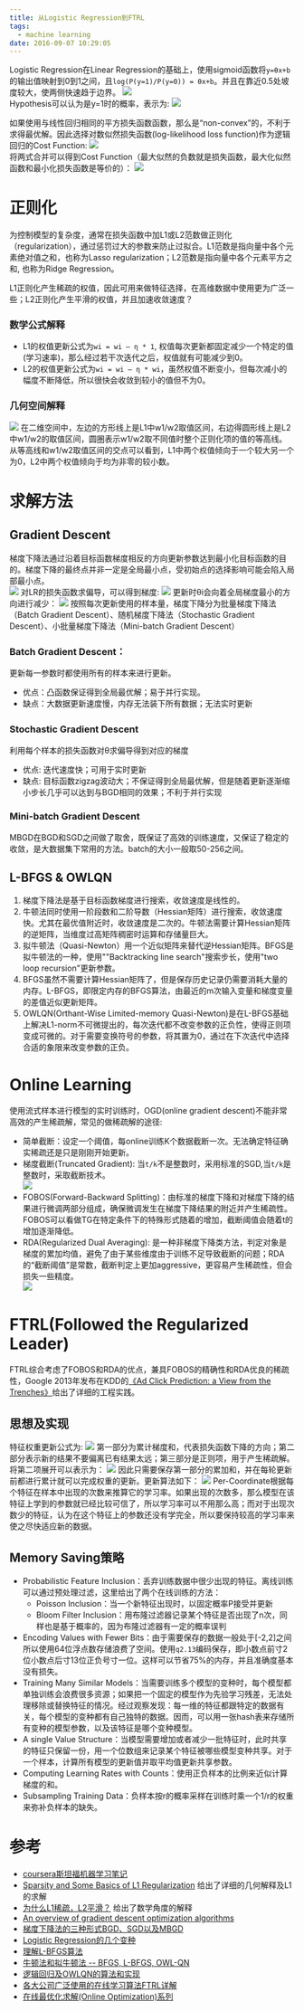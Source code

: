```yaml
---
title: 从Logistic Regression到FTRL
tags:
  - machine learning
date: 2016-09-07 10:29:05
---
```

Logistic Regression在Linear Regression的基础上，使用sigmoid函数将`y=θx+b`的输出值映射到0到1之间，且`log(P(y=1)/P(y=0)) = θx+b`。并且在靠近0.5处坡度较大，使两侧快速趋于边界。
![](/img/machine_learning/lr/sigmoid.png)  
Hypothesis可以认为是y=1时的概率，表示为: 
![](/img/machine_learning/lr/predict_function.png)  
<!-- more -->
如果使用与线性回归相同的平方损失函数函数，那么是“non-convex”的，不利于求得最优解。因此选择对数似然损失函数(log-likelihood loss function)作为逻辑回归的Cost Function:
![](/img/machine_learning/lr/cost_function.jpg)  
将两式合并可以得到Cost Function（最大似然的负数就是损失函数，最大化似然函数和最小化损失函数是等价的）：
![](/img/machine_learning/lr/cost_function.png) 

# 正则化
为控制模型的复杂度，通常在损失函数中加L1或L2范数做正则化（regularization），通过惩罚过大的参数来防止过拟合。L1范数是指向量中各个元素绝对值之和，也称为Lasso regularization；L2范数是指向量中各个元素平方之和, 也称为Ridge Regression。  

L1正则化产生稀疏的权值，因此可用来做特征选择，在高维数据中使用更为广泛一些；L2正则化产生平滑的权值，并且加速收敛速度？
### 数学公式解释
- L1的权值更新公式为`wi = wi – η * 1`, 权值每次更新都固定减少一个特定的值(学习速率)，那么经过若干次迭代之后，权值就有可能减少到0。
- L2的权值更新公式为`wi = wi – η * wi`，虽然权值不断变小，但每次减小的幅度不断降低，所以很快会收敛到较小的值但不为0。

### 几何空间解释
![](/img/machine_learning/lr/regularization.png) 
在二维空间中，左边的方形线上是L1中w1/w2取值区间，右边得圆形线上是L2中w1/w2的取值区间，圆圈表示w1/w2取不同值时整个正则化项的值的等高线。从等高线和w1/w2取值区间的交点可以看到，L1中两个权值倾向于一个较大另一个为0，L2中两个权值倾向于均为非零的较小数。


# 求解方法
## Gradient Descent
梯度下降法通过沿着目标函数梯度相反的方向更新参数达到最小化目标函数的目的。梯度下降的最终点并非一定是全局最小点，受初始点的选择影响可能会陷入局部最小点。  
![](/img/machine_learning/lr/gradient_descent.jpg) 
对LR的损失函数求偏导，可以得到梯度:
![](/img/machine_learning/lr/lr_gradient.png)
更新时θi会向着全局梯度最小的方向进行减少：
![](/img/machine_learning/lr/lr_descent.png)
按照每次更新使用的样本量，梯度下降分为批量梯度下降法（Batch Gradient Descent）、随机梯度下降法（Stochastic Gradient Descent）、小批量梯度下降法（Mini-batch Gradient Descent）
### Batch Gradient Descent：
更新每一参数时都使用所有的样本来进行更新。
- 优点：凸函数保证得到全局最优解；易于并行实现。
- 缺点：大数据更新速度慢，内存无法装下所有数据；无法实时更新

### Stochastic Gradient Descent　
利用每个样本的损失函数对θ求偏导得到对应的梯度
- 优点: 迭代速度快；可用于实时更新
- 缺点: 目标函数zigzag波动大；不保证得到全局最优解，但是随着更新逐渐缩小步长几乎可以达到与BGD相同的效果；不利于并行实现

### Mini-batch Gradient Descent
MBGD在BGD和SGD之间做了取舍，既保证了高效的训练速度，又保证了稳定的收敛，是大数据集下常用的方法。batch的大小一般取50-256之间。

## L-BFGS & OWLQN
1. 梯度下降法是基于目标函数梯度进行搜索，收敛速度是线性的。  
2. 牛顿法同时使用一阶段数和二阶导数（Hessian矩阵）进行搜索，收敛速度快。尤其在最优值附近时，收敛速度是二次的。牛顿法需要计算Hessian矩阵的逆矩阵，当维度过高矩阵稠密时运算和存储量巨大。 
3. 拟牛顿法（Quasi-Newton）用一个近似矩阵来替代逆Hessian矩阵。BFGS是拟牛顿法的一种，使用""Backtracking line search"搜索步长，使用"two loop recursion"更新参数。  
4. BFGS虽然不需要计算Hessian矩阵了，但是保存历史记录仍需要消耗大量的内存。L-BFGS，即限定内存的BFGS算法，由最近的m次输入变量和梯度变量的差值近似更新矩阵。  
5. OWLQN(Orthant-Wise Limited-memory Quasi-Newton)是在L-BFGS基础上解决L1-norm不可微提出的，每次迭代都不改变参数的正负性，使得正则项变成可微的。对于需要变换符号的参数，将其置为0，通过在下次迭代中选择合适的象限来改变参数的正负。


# Online Learning  
使用流式样本进行模型的实时训练时，OGD(online gradient descent)不能非常高效的产生稀疏解，常见的做稀疏解的途径:   
- 简单截断：设定一个阈值，每online训练K个数据截断一次。无法确定特征确实稀疏还是只是刚刚开始更新。  
- 梯度截断(Truncated Gradient): 当`t/k`不是整数时，采用标准的SGD,当`t/k`是整数时，采取截断技术。  
![](/img/machine_learning/lr/truncate.png)
- FOBOS(Forward-Backward Splitting)：由标准的梯度下降和对梯度下降的结果进行微调两部分组成，确保微调发生在梯度下降结果的附近并产生稀疏性。FOBOS可以看做TG在特定条件下的特殊形式随着的增加，截断阈值会随着t的增加逐渐降低。    
- RDA(Regularized Dual Averaging): 是一种非梯度下降类方法，判定对象是梯度的累加均值，避免了由于某些维度由于训练不足导致截断的问题；RDA的“截断阈值”是常数，截断判定上更加aggressive，更容易产生稀疏性，但会损失一些精度。  
![](/img/machine_learning/lr/online_l1.png)   

# FTRL(Followed the Regularized Leader)
FTRL综合考虑了FOBOS和RDA的优点，兼具FOBOS的精确性和RDA优良的稀疏性，Google 2013年发布在KDD的[《Ad Click Prediction: a View from the Trenches》](http://research.google.com/pubs/pub41159.html)给出了详细的工程实践。

## 思想及实现
特征权重更新公式为:
![](/img/machine_learning/lr/ftrl_update.png)
第一部分为累计梯度和，代表损失函数下降的方向；第二部分表示新的结果不要偏离已有结果太远；第三部分是正则项，用于产生稀疏解。将第二项展开可以表示为：
![](/img/machine_learning/lr/ftrl_update_rewrite.png)
因此只需要保存第一部分的累加和，并在每轮更新前都进行累计就可以完成权重的更新。更新算法如下：
![](/img/machine_learning/lr/ftrl_algorithm.png)
Per-Coordinate根据每个特征在样本中出现的次数来推算它的学习率。如果出现的次数多，那么模型在该特征上学到的参数就已经比较可信了，所以学习率可以不用那么高；而对于出现次数少的特征，认为在这个特征上的参数还没有学完全，所以要保持较高的学习率来使之尽快适应新的数据。

## Memory Saving策略
- Probabilistic Feature Inclusion：丢弃训练数据中很少出现的特征。离线训练可以通过预处理过滤，这里给出了两个在线训练的方法：
    + Poisson Inclusion：当一个新特征出现时，以固定概率P接受并更新
    + Bloom Filter Inclusion：用布隆过滤器记录某个特征是否出现了n次，同样也是基于概率的，因为布隆过滤器有一定的概率误判
- Encoding Values with Fewer Bits：由于需要保存的数据一般处于[-2,2]之间所以使用64位浮点数存储浪费了空间。使用`q2.13`编码保存，即小数点前寸2位小数点后寸13位正负号寸一位。这样可以节省75%的内存，并且准确度基本没有损失。
- Training Many Similar Models：当需要训练多个模型的变种时，每个模型都单独训练会浪费很多资源；如果把一个固定的模型作为先验学习残差，无法处理移除或替换特征的情况。经过观察发现：每一维的特征都跟特定的数据有关，每个模型的变种都有自己独特的数据。因而，可以用一张hash表来存储所有变种的模型参数，以及该特征是哪个变种模型。
- A single Value Structure：当模型需要增加或者减少一批特征时，此时共享的特征只保留一份，用一个位数组来记录某个特征被哪些模型变种共享。对于一个样本，计算所有模型的更新值并取平均值更新共享参数。
- Computing Learning Rates with Counts：使用正负样本的比例来近似计算梯度的和。
- Subsampling Training Data：负样本按r的概率采样在训练时乘一个1/r的权重来弥补负样本的缺失。


# 参考
- [coursera斯坦福机器学习笔记](http://52opencourse.com/125/coursera%E5%85%AC%E5%BC%80%E8%AF%BE%E7%AC%94%E8%AE%B0-%E6%96%AF%E5%9D%A6%E7%A6%8F%E5%A4%A7%E5%AD%A6%E6%9C%BA%E5%99%A8%E5%AD%A6%E4%B9%A0%E7%AC%AC%E5%85%AD%E8%AF%BE-%E9%80%BB%E8%BE%91%E5%9B%9E%E5%BD%92-logistic-regression)  
- [Sparsity and Some Basics of L1 Regularization](http://freemind.pluskid.org/machine-learning/sparsity-and-some-basics-of-l1-regularization/) 给出了详细的几何解释及L1的求解   
- [为什么L1稀疏，L2平滑？](http://www.fuqingchuan.com/2015/08/969.html) 给出了数学角度的解释
- [An overview of gradient descent optimization algorithms](http://sebastianruder.com/optimizing-gradient-descent/index.html)
- [梯度下降法的三种形式BGD、SGD以及MBGD](http://www.cnblogs.com/maybe2030/p/5089753.html)
- [Logistic Regression的几个变种](http://blog.xlvector.net/2014-02/different-logistic-regression/)
- [理解L-BFGS算法](http://mlworks.cn/posts/introduction-to-l-bfgs/)
- [牛顿法和拟牛顿法 -- BFGS, L-BFGS, OWL-QN](http://www.cnblogs.com/richqian/p/4535550.html)
- [逻辑回归及OWLQN的算法和实现](https://github.com/strint/LogisticRegression_OWLQN_Notes)
- [各大公司广泛使用的在线学习算法FTRL详解](http://www.cnblogs.com/EE-NovRain/p/3810737.html)
- [在线最优化求解(Online Optimization)系列](http://www.wbrecom.com/?p=412)